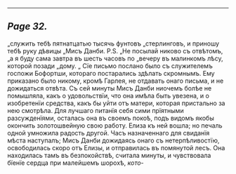 

---
*Page 32.*
---

„служить тебѣ пятнатцатью тысячь фунтовъ „стерлинговъ, и приношу тебѣ руку дѣвицы „Мисъ Данби.
Р.S. „Не посылай никово съ отвѣтомъ, „а я буду сама завтра въ шесть часовъ по „вечеру въ малинкомъ лѣсу, которой позади „дому. „
Сїе письмо послано было съ служителемъ госпожи Бофортши, котораго постарались здѣлать скромнымъ. Ему приказано было никому, кромѣ Гарлея, не отдавать онаго письма, и не дожидаться отвѣта.
Съ сей минуты Мисъ Данби ниочемъ болѣе не помышляла, какъ о удовольствїи, что она имѣла быть увезена, и о изобретенїи средства, какъ бы уйти отъ матери, которая пристально за нею смотрѣла. Для лучшаго питанїя себя сими прїятными разсужденїями, осталась она въ своемъ покоѣ, подъ видомъ якобы окончить золотошвейную свою работу. Елиза къ ней вошла; но печаль одной умножила радость другой.
Часъ назначеннаго для свиданїя мѣста наступалъ; Мисъ Данби дожидаясь онаго съ нетерпѣливостїю, освободилась скоро отъ Елизы, и отправилась въ помянутой лесъ. Она находилась тамъ въ безпокойствѣ, считала минуты, и чувствовала бїенїе сердца при малейшемъ шорохѣ,
*кото-*